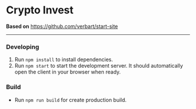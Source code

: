 # Crypto Invest

**Based on** https://github.com/verbart/start-site

---

### Developing
1. Run `npm install` to install dependencies.
2. Run `npm start` to start the development server.
   It should automatically open the client in your browser when ready.

### Build
- Run `npm run build` for create production build.
